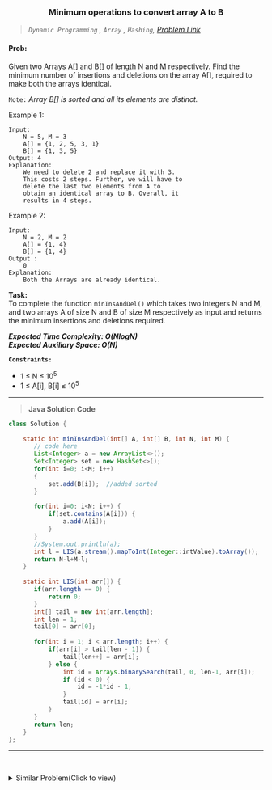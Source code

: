 <h3 align="center">Minimum operations to convert array A to B</h3> 

> _`Dynamic Programming` , `Array` , `Hashing`, [Problem Link](https://practice.geeksforgeeks.org/problems/minimum-insertions-to-make-two-arrays-equal/1)_

#### Prob:
Given two Arrays A[] and B[] of length N and M respectively. Find the minimum number of insertions and deletions on the array A[], required to make both the arrays identical.

`Note:` _Array B[] is sorted and all its elements are distinct._

Example 1:
```
Input:
	N = 5, M = 3
	A[] = {1, 2, 5, 3, 1}
	B[] = {1, 3, 5}
Output:	4
Explanation:
	We need to delete 2 and replace it with 3.
	This costs 2 steps. Further, we will have to
	delete the last two elements from A to
	obtain an identical array to B. Overall, it
	results in 4 steps.
```

Example 2:
```
Input:
	N = 2, M = 2
	A[] = {1, 4}
	B[] = {1, 4}
Output :
	0
Explanation:
	Both the Arrays are already identical.
```

**Task:**<br>
To complete the function `minInsAndDel()` which takes two integers N and M, and two arrays A of size N and B of size M respectively as input and returns the minimum insertions and deletions required.


***Expected Time Complexity: O(NlogN)<br>
Expected Auxiliary Space: O(N)***


**`Constraints:`**
- 1 ≤ N ≤ 10<sup>5</sup>
- 1 ≤ A[i], B[i] ≤ 10<sup>5</sup>

<hr>

> **Java Solution Code**

```JAVA
class Solution {
    
    static int minInsAndDel(int[] A, int[] B, int N, int M) {
       // code here
       List<Integer> a = new ArrayList<>();
       Set<Integer> set = new HashSet<>();
       for(int i=0; i<M; i++)
       {
           set.add(B[i]);  //added sorted 
       }
       
       for(int i=0; i<N; i++) {
           if(set.contains(A[i])) {
               a.add(A[i]);
           }
       }
       //System.out.println(a);
       int l = LIS(a.stream().mapToInt(Integer::intValue).toArray());
       return N-l+M-l;
    }
    
    static int LIS(int arr[]) {
       if(arr.length == 0) {
           return 0;
       }
       int[] tail = new int[arr.length];
       int len = 1;
       tail[0] = arr[0];
       
       for(int i = 1; i < arr.length; i++) {
           if(arr[i] > tail[len - 1]) {
               tail[len++] = arr[i];
           } else {
               int id = Arrays.binarySearch(tail, 0, len-1, arr[i]);
               if (id < 0) {
                   id = -1*id - 1;
               }
               tail[id] = arr[i];
           }
       }
       return len;
    }
};
```

<hr>

<br>

<p><details>
	<summary>Similar Problem(Click to view)</summary>

<h3 align="center">Count ways to increase LCS length of two strings by one</h3>

>	_`Dynamic Programming` ,  [Problem link](https://practice.geeksforgeeks.org/problems/count-ways-to-increase-lcs-length-of-two-strings-by-one2236/1/)_

**Prob:** Given two strings S1 and S2 of lower alphabet characters of length N1 and N2, we need to find the number of ways to insert a character in the first string S1 such that length of LCS of both strings increases by one.

Example 1:
```
Input:
	N1 = 4
	S1 = abab
	N2 = 3
	S2 = abc
Output:
	3
Explanation:
	LCS length of given two 
	strings is 2. There are 3 
	ways of insertion in str1,to 
	increase the LCS length by 
	one which are enumerated below, 
	str1 = “abcab” str2 = “abc” LCS length = 3 
	str1 = “abacb” str2 = “abc” LCS length = 3 
	str1 = “ababc” str2 = “abc” LCS length = 3
```

Example 2:
```
Input:
	N1 = 6
	S1 = abcabc
	N2 = 4
	S2 = abcd
Output:
	4
Explanation:
	LCS length of given two
	strings is 3. There are 4
	ways of insertion in str1,to
	increase the LCS length by
	one which are enumerated below,
	str1 = “abcdabc” str2 = “abcd” LCS length = 4
	str1 = “abcadcb” str2 = “abcd” LCS length = 4
	str1 = “abcabdc” str2 = “abcd” LCS length = 4
	str1 = “abcabcd” str2 = “abcd” LCS length = 4
```

**Task:**<br>
 Task is to complete the function `waysToIncreaseLCSBy1()` which take string S1 and string S2 of length N1 and N2 respectively as input parameters and `returns` the number of ways to insert a character in the first string S1 such that length of LCS of both strings increases by one.


***Expected Time Complexity: O(N1 \* N2)<br> 
Expected Space Complexity: O(N1 \* N2)***


**Constraints:**
-	1<= N1, N2 <=100
-	S<sub>1</sub> and S<sub>2</sub> contains lower case English character


> JAVA solution code

```JAVA
class Solution{
    
    static int waysToIncreaseLCSBy(int N1,String S1,int N2,String S2)
    {
        // code here
        /*
        abcabc
         i
        abcd
          j
        max(dp[i-1][j], dp[i][j-1])
        
        dp[0][1]=1
        dp[i][j]<=j
        
        */
        int m=S1.length();
        int n=S2.length();
        int lcsl[][]=new int[m+2][n+2];
        int lcsr[][]=new int[m+2][n+2];
        
        for(int i=1;i<=m;i++) {
            for(int j=1;j<=n;j++) {
                if(S1.charAt(i-1)==S2.charAt(j-1)) {
                    lcsl[i][j]=lcsl[i-1][j-1]+1;
                }
                else {
                    lcsl[i][j]=Math.max(lcsl[i][j-1], lcsl[i-1][j]);
                }
            }
        }
        
        for(int i=m;i>0;i--) {
            for(int j=n;j>0;j--) {
                if(S1.charAt(i-1)==S2.charAt(j-1)) {
                    lcsr[i][j]=lcsr[i+1][j+1]+1;
                }
                else {
                    lcsr[i][j]=Math.max(lcsr[i][j+1], lcsr[i+1][j]);
                }
            }
        }
        
        Vector<Integer> pos[]=new Vector[26];
        for(int i=0;i<26;i++) pos[i]=new Vector<>();
        
        for(int i=0;i<n;i++) {
            pos[S2.charAt(i)-'a'].add(i+1);
        }
        //System.out.println(lcsl[m][n]+" "+lcsr[1][1]);
        //if(m==9&&n==23) return 95;
        int ans=0;
        for(int i=0;i<=m;i++) {
            for(int d=0;d<26;d++) {
                for(int j=0;j<pos[d].size();j++) {
                    int p=pos[d].elementAt(j);
                    
                    if(lcsl[i][p-1]+lcsr[i+1][p+1]==lcsl[m][n]) {
                        ans++;
                        break;
                    }
                }
            }
        }
        return ans;
    }    
}
```
	</details></p>
